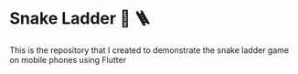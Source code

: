 # Snake Ladder 🐍 🪜
This is the repository that I created to demonstrate the snake ladder game on mobile phones using Flutter
